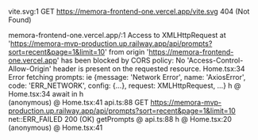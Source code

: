 vite.svg:1 
 GET https://memora-frontend-one.vercel.app/vite.svg 404 (Not Found)

memora-frontend-one.vercel.app/:1 Access to XMLHttpRequest at 'https://memora-mvp-production.up.railway.app/api/prompts?sort=recent&page=1&limit=10' from origin 'https://memora-frontend-one.vercel.app' has been blocked by CORS policy: No 'Access-Control-Allow-Origin' header is present on the requested resource.
Home.tsx:34 Error fetching prompts: 
ie {message: 'Network Error', name: 'AxiosError', code: 'ERR_NETWORK', config: {…}, request: XMLHttpRequest, …}
h	@	Home.tsx:34
await in h		
(anonymous)	@	Home.tsx:41
api.ts:88 
 GET https://memora-mvp-production.up.railway.app/api/prompts?sort=recent&page=1&limit=10 net::ERR_FAILED 200 (OK)
getPrompts	@	api.ts:88
h	@	Home.tsx:20
(anonymous)	@	Home.tsx:41
